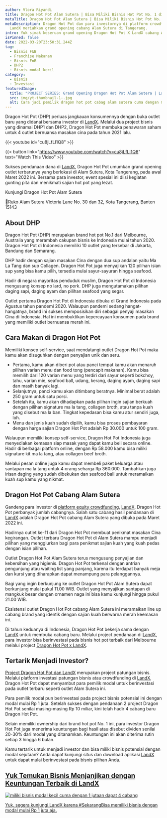 ```yaml
---
author: Vlora Riyandi
title: Dragon Hot Pot Alam Sutera | Bisa Miliki Bisnis Hot Pot No. 1 di LandX
metaTitle: Dragon Hot Pot Alam Sutera | Bisa Miliki Bisnis Hot Pot No. 1 di LandX
metaDescription: Dragon Hot Pot dan para investornya di platform crowdfunding
  LandX meriahkan grand opening cabang Alam Sutera di Tangerang.
intro: Yuk simak keseruan grand opening Dragon Hot Pot X LandX cabang Alam Sutera
isPinned: false
date: 2022-03-20T23:50:31.244Z
tag:
  - Bisnis F&B
  - Franchise Makanan
  - Bisnis FnB
  - DHP2
  - Bisnis modal kecil
category:
  - Bisnis
  - Investasi
featuredImage:
  title: "PROJECT SERIES: Grand Opening Dragon Hot Pot Alam Sutera | LandX"
  src: img/yt-thumbnail-1-.jpg
  alt: Cara jadi pemilik dragon hot pot cabag alam sutera cuma dengan modal 1 juta
---
```

Dragon Hot Pot (DHP) perluas jangkauan konsumennya dengan buka outlet baru yang didanai bersama investor di [LandX](https://landx.id/project/?utm_source=Blog&utm_medium=organic+keyword&utm_campaign=blog&utm_id=Blog). Melalui dua project bisnis yang dinamai DHP1 dan DHP2, Dragon Hot Pot membuka penawaran saham untuk 4 outlet bernuansa masakan cina pada tahun 2021 lalu. 

{{< youtube id="cu8jLfLI1Q8" >}}

{{< button link="https://www.youtube.com/watch?v=cu8jLfLI1Q8" text="Watch This Video" >}}

Sukses pendanaan dana di [LandX](https://landx.id/), Dragon Hot Pot umumkan grand opening outlet terbarunya yang berlokasi di Alam Sutera, Kota Tangerang, pada awal Maret 2022 ini. Bersama para investor, event spesial ini diisi kegiatan gunting pita dan menikmati sajian hot pot yang lezat.

Kunjungi Dragon Hot Pot Alam Sutera

📍Ruko Alam Sutera Victoria Lane No. 30 dan 32, Kota Tangerang, Banten 15143

## About DHP

Dragon Hot Pot (DHP) merupakan brand hot pot No.1 dari Melbourne, Australia yang merambah cakupan bisnis ke Indonesia mulai tahun 2020. Dragon Hot Pot di Indonesia memiliki 10 outlet yang tersebar di Jakarta, Bandung dan Semarang.

DHP hadir dengan sajian masakan Cina dengan dua sup andalan yaitu Ma La Tang dan sup Collagen. Dragon Hot Pot juga menyajikan 120 pilihan isian sup yang bisa kamu pilih, tersedia mulai sayur-sayuran hingga seafood. 

Hadir di negara mayoritas penduduk muslim, Dragon Hot Pot di Indonesia mengusung konsep no lard, no pork. DHP juga mengutamakan pilihan daging sapi, daging ayam dan pilihan seafood yang segar.

Outlet pertama Dragon Hot Pot di Indonesia dibuka di Grand Indonesia pada Agustus tahun pandemi 2020. Walaupun pandemi sedang hangat-hangatnya, brand ini sukses memposisikan diri sebagai penyaji masakan Cina di Indonesia. Hal ini membuktikan kepercayaan konsumen pada brand yang memiliki outlet bernuansa merah ini.

## Cara Makan di Dragon Hot Pot

Memiliki konsep self-service, saat mendatangi outlet Dragon Hot Pot maka kamu akan disuguhkan dengan penyajian unik dan seru.

* Pertama, kamu akan diberi pot atau panci tempat kamu akan menaruh pilihan varian menu dan food tong (pencapit makanan). Kamu bisa memilih dari 120 varian menu yang terdiri dari sayur seperti bokchoy, tahu, varian mie, seafood ball, udang, kerang, daging ayam, daging sapi dan masih banyak lagi.
* Selanjutnya, panci kamu akan ditimbang beratnya. Minimal berat adalah 250 gram untuk satu porsi. 
* Setelah itu, kamu akan dihadapkan pada pilihan ingin sajian berkuah dengan pilihan signature ma la tang, collagen broth, atau tanpa kuah yang disebut ma la ban. Tingkat kepedasan bisa kamu atur sendiri juga, loh.
* Menu dan jenis kuah sudah dipilih, kamu bisa proses pembayaran dengan harga sajian Dragon Hot Pot adalah Rp 30.000 untuk 100 gram.

Walaupun memiliki konsep self-service, Dragon Hot Pot Indonesia juga menyediakan kemasan siap masak yang dapat kamu beli secara online. Hadir di berbagai platform online, dengan Rp 58.000 kamu bisa miliki signature kit ma la tang, atau collagen beef broth. 

Melalui pesan online juga kamu dapat membeli paket keluarga atau santapan ma la tang untuk 4 orang seharga Rp 360.000. Tambahkan juga irisan daging yang sudah dibekukan dan seafood ball untuk meramaikan kuah sup kamu yang nikmat. 

## Dragon Hot Pot Cabang Alam Sutera

Gandeng para investor di [platform equity crowdfunding](https://landx.id/), [LandX](https://landx.id/), Dragon Hot Pot perbanyak jumlah cabangnya. Salah satu cabang hasil pendanaan di [LandX](https://landx.id/) adalah Dragon Hot Pot cabang Alam Sutera yang dibuka pada Maret 2022 ini.

Hadirnya outlet ke-11 dari Dragon Hot Pot membuat penikmat masakan Cina kegirangan. Outlet terbaru Dragon Hot Pot di Alam Sutera mampu menjadi pilihan yang menggiurkan bagi para penikmat sajian kuah yang kuah pedas dengan isian pilihan.

Outlet Dragon Hot Pot Alam Sutera terus mengusung penyajian dan kebersihan yang higienis. Dragon Hot Pot terkenal dengan antrian pengunjung atau waiting list yang panjang, karena itu terdapat banyak meja dan kursi yang diharapkan dapat menampung para pelanggannya.

Bagi yang ingin berkunjung ke outlet Dragon Hot Pot Alam Sutera dapat berkunjung mulai pukul 11.00 WIB. Outlet yang menyajikan santapan di mangkuk besar dengan ornamen naga ini bisa kamu kunjungi hingga pukul 21.00 WIB.

Eksistensi outlet Dragon Hot Pot cabang Alam Sutera ini meramaikan line up cabang brand yang identik dengan sajian kuah berwarna merah keemasan ini. 

Di tahun keduanya di Indonesia, Dragon Hot Pot bekerja sama dengan [LandX](https://landx.id/) untuk membuka cabang baru. Melalui project pendanaan di [LandX](https://landx.id/project/?utm_source=Blog&utm_medium=organic+keyword&utm_campaign=blog&utm_id=Blog), para investor bisa berinvestasi pada bisnis hot pot terbaik dari Melbourne melalui project [Dragon Hot Pot x LandX](https://landx.id/project/?utm_source=Blog&utm_medium=organic+keyword&utm_campaign=blog&utm_id=Blog).

## Tertarik Menjadi Investor? 

[Project Dragon Hot Pot dan LandX](https://landx.id/) merupakan project patungan bisnis. Melalui platform investasi patungan bisnis atau crowdfunding di [LandX](https://landx.id/), Dragon Hot Pot dapat menyambut para pemilik modal untuk berinvestasi pada outlet terbaru seperti outlet Alam Sutera ini. 

Para pemilik modal pun berinvestasi pada project bisnis potensial ini dengan modal mulai Rp 1 juta. Setelah sukses dengan pendanaan 2 project Dragon Hot Pot senilai masing-masing Rp 10 miliar, kini telah hadir 4 cabang baru Dragon Hot Pot.

Selain memiliki ownership dari brand hot pot No. 1 ini, para investor Dragon Hot Pot juga menerima keuntungan bagi hasil atau disebut dividen senilai 20-30% dari modal yang ditanamkan. Keuntungan ini akan diterima rutin setiap 3 hingga 6 bulan.

Kamu tertarik untuk menjadi investor dan bisa miliki bisnis potensial dengan modal sejutaan? Anda dapat kunjungi situs dan download aplikasi [LandX](https://landx.id/) untuk dapat mulai berinvestasi pada bisnis pilihan Anda. 

## **[Yuk Temukan Bisnis Menjanjikan dengan Keuntungan Terbaik di LandX](https://landx.id/project/?utm_source=Blog&utm_medium=organic+keyword&utm_campaign=blog&utm_id=Blog)**

[![miliki bisnis modal kecil cuma dengan 1 jutaan dapat 4 cabang ](https://accountgram-production.sfo2.cdn.digitaloceanspaces.com/landx_ghost/2021/11/jadi-owner-bisnis-hanya-1-jutaan-dengan-cuan-yang-sangat-menjanjikan.png)](https://landx.id/project/?utm_source=Blog&utm_medium=organic+keyword&utm_campaign=blog&utm_id=Blog)

[Yuk, segera kunjungi LandX karena #SekarangBisa memiliki bisnis dengan modal mulai Rp 1 juta aja.](https://landx.id/project)